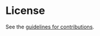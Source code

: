 # License

See the
[guidelines for contributions](https://github.com/aeroship/IETF-ID-test/blob/main/CONTRIBUTING.md).
